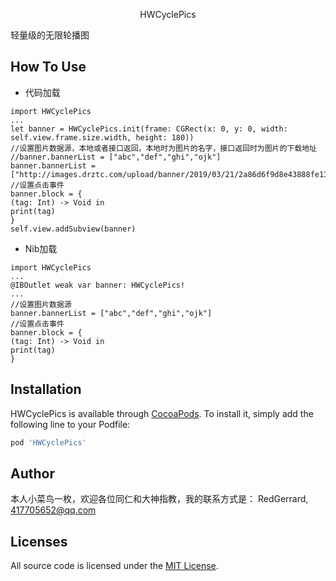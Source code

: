  <p align="center" font-size=36px> HWCyclePics</p>轻量级的无限轮播图
 
 ## How To Use
 * 代码加载
 ```
 import HWCyclePics
 ...
 let banner = HWCyclePics.init(frame: CGRect(x: 0, y: 0, width: self.view.frame.size.width, height: 180))
 //设置图片数据源，本地或者接口返回，本地时为图片的名字，接口返回时为图片的下载地址
 //banner.bannerList = ["abc","def","ghi","ojk"]
 banner.bannerList = ["http://images.drztc.com/upload/banner/2019/03/21/2a86d6f9d8e43888fe13a90d5d4deedc.jpg","http://images.drztc.com/upload/banner/2019/03/25/e01ba649170f70b833af37708aaf8b53.jpg","http://images.drztc.com/upload/banner/2018/11/07/c3be84a6f19d56934a773c5225ddaac2.jpg","http://images.drztc.com/upload/banner/2018/05/23/58de5f57f239588284c42931dc53e93f.jpg"]
 //设置点击事件
 banner.block = {
 (tag: Int) -> Void in
 print(tag)
 }
 self.view.addSubview(banner)
 ```
 * Nib加载
 ```
 import HWCyclePics
 ...
 @IBOutlet weak var banner: HWCyclePics!
 ...
 //设置图片数据源
 banner.bannerList = ["abc","def","ghi","ojk"]
 //设置点击事件
 banner.block = {
 (tag: Int) -> Void in
 print(tag)
 }
 ```
 
 ## Installation
 
 HWCyclePics is available through [CocoaPods](https://cocoapods.org). To install
 it, simply add the following line to your Podfile:
 
 ```ruby
 pod 'HWCyclePics'
 ```
 
 ## Author
 本人小菜鸟一枚，欢迎各位同仁和大神指教，我的联系方式是：
 RedGerrard, 417705652@qq.com
 
 ## Licenses
 
 All source code is licensed under the [MIT License](https://raw.github.com/SDWebImage/SDWebImage/master/LICENSE).

